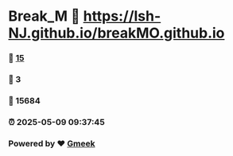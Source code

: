 # Break_M :link: https://lsh-NJ.github.io/breakMO.github.io 
### :page_facing_up: [15](https://lsh-NJ.github.io/breakMO.github.io/tag.html) 
### :speech_balloon: 3 
### :hibiscus: 15684 
### :alarm_clock: 2025-05-09 09:37:45 
### Powered by :heart: [Gmeek](https://github.com/Meekdai/Gmeek)
